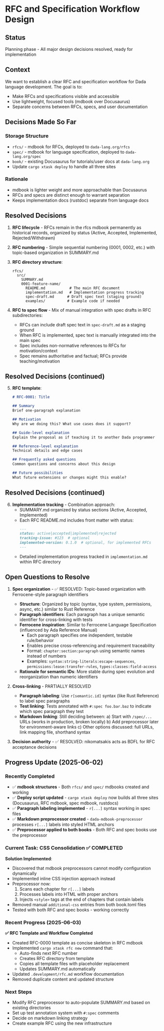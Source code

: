 # RFC and Specification Workflow Design

## Status
Planning phase - All major design decisions resolved, ready for implementation

## Context
We want to establish a clear RFC and specification workflow for Dada language development. The goal is to:
- Make RFCs and specifications visible and accessible
- Use lightweight, focused tools (mdbook over Docusaurus)
- Separate concerns between RFCs, specs, and user documentation

## Decisions Made So Far

### Storage Structure
- `rfcs/` - mdbook for RFCs, deployed to `dada-lang.org/rfcs`
- `spec/` - mdbook for language specification, deployed to `dada-lang.org/spec` 
- `book/` - existing Docusaurus for tutorials/user docs at `dada-lang.org`
- Update `cargo xtask deploy` to handle all three sites

### Rationale
- mdbook is lighter weight and more approachable than Docusaurus
- RFCs and specs are distinct enough to warrant separation
- Keeps implementation docs (rustdoc) separate from language docs

## Resolved Decisions

1. **RFC lifecycle** - RFCs remain in the rfcs mdbook permanently as historical records, organized by status (Active, Accepted, Implemented, Rejected/Withdrawn)

2. **RFC numbering** - Simple sequential numbering (0001, 0002, etc.) with topic-based organization in SUMMARY.md

3. **RFC directory structure**:
   ```
   rfcs/
     src/
       SUMMARY.md
       0001-feature-name/
         README.md           # The main RFC document
         implementation.md   # Implementation progress tracking
         spec-draft.md      # Draft spec text (staging ground)
         examples/          # Example code if needed
   ```

4. **RFC to spec flow** - Mix of manual integration with spec drafts in RFC subdirectories:
   - RFCs can include draft spec text in `spec-draft.md` as a staging ground
   - When RFC is implemented, spec text is manually integrated into the main spec
   - Spec includes non-normative references to RFCs for motivation/context
   - Spec remains authoritative and factual; RFCs provide teaching/motivation

## Resolved Decisions (continued)

5. **RFC template**:
   ```markdown
   # RFC-0001: Title

   ## Summary
   Brief one-paragraph explanation

   ## Motivation
   Why are we doing this? What use cases does it support?

   ## Guide-level explanation
   Explain the proposal as if teaching it to another Dada programmer

   ## Reference-level explanation
   Technical details and edge cases

   ## Frequently asked questions
   Common questions and concerns about this design

   ## Future possibilities
   What future extensions or changes might this enable?
   ```

## Resolved Decisions (continued)

6. **Implementation tracking** - Combination approach:
   - SUMMARY.md organized by status sections (Active, Accepted, Implemented)
   - Each RFC README.md includes front matter with status:
     ```markdown
     ---
     status: active|accepted|implemented|rejected
     tracking-issue: #123  # optional
     implemented-version: 0.1.0  # optional, for implemented RFCs
     ---
     ```
   - Detailed implementation progress tracked in `implementation.md` within RFC directory

## Open Questions to Resolve

1. **Spec organization** - ✅ RESOLVED: Topic-based organization with Ferrocene-style paragraph identifiers
   - **Structure**: Organized by topic (syntax, type system, permissions, async, etc.) similar to Rust Reference
   - **Paragraph identifiers**: Each paragraph has a unique semantic identifier for cross-linking with tests
   - **Ferrocene inspiration**: Similar to Ferrocene Language Specification (influenced by Ada Reference Manual)
     - Each paragraph specifies one independent, testable rule/behavior  
     - Enables precise cross-referencing and requirement traceability
     - Format: `chapter:section:paragraph` using semantic names instead of numbers
     - Examples: `syntax:string-literals:escape-sequences`, `permissions:lease:transfer-rules`, `types:classes:field-access`
   - **Rationale for semantic IDs**: More stable during spec evolution and reorganization than numeric identifiers

2. **Cross-linking** - PARTIALLY RESOLVED
   - **Paragraph labeling**: Use `r[semantic.id]` syntax (like Rust Reference) to label spec paragraphs
   - **Test linking**: Tests annotated with `#:spec foo.bar.baz` to indicate which spec paragraph they test
   - **Markdown linking**: Still deciding between:
     a) Start with `/spec/...` URLs (works in production, broken locally)
     b) Add preprocessor later for environment-aware links
     c) Other options discussed: full URLs, link mapping file, shorthand syntax

3. **Decision authority** - ✅ RESOLVED: nikomatsakis acts as BDFL for RFC acceptance decisions

## Progress Update (2025-06-02)

### Recently Completed
- ✅ **mdbook structures** - Both `rfcs/` and `spec/` mdbooks created and working
- ✅ **Deploy script updated** - `cargo xtask deploy` now builds all three sites (Docusaurus, RFC mdbook, spec mdbook, rustdocs)
- ✅ **Paragraph labeling implemented** - `r[...]` syntax working in spec files
- ✅ **Markdown preprocessor created** - `dada-mdbook-preprocessor` processes `r[...]` labels into styled HTML anchors
- ✅ **Preprocessor applied to both books** - Both RFC and spec books use the preprocessor

### Current Task: CSS Consolidation ✅ COMPLETED

**Solution Implemented**: 
- Discovered that mdbook preprocessors cannot modify configuration dynamically
- Implemented inline CSS injection approach instead
- Preprocessor now:
  1. Scans each chapter for `r[...]` labels
  2. Processes labels into HTML with proper anchors
  3. Injects `<style>` tags at the end of chapters that contain labels
- Removed manual `additional-css` entries from both book.toml files
- Tested with both RFC and spec books - working correctly

### Recent Progress (2025-06-03)

**✅ RFC Template and Workflow Completed**
- Created RFC-0000 template as concise skeleton in RFC mdbook
- Implemented `cargo xtask rfc new` command that:
  - Auto-finds next RFC number
  - Creates RFC directory from template
  - Copies all template files with placeholder replacement
  - Updates SUMMARY.md automatically
- Updated `.development/rfc.md` workflow documentation
- Removed duplicate content and updated structure

### Next Steps
- Modify RFC preprocessor to auto-populate SUMMARY.md based on existing directories
- Set up test annotation system with `#:spec` comments
- Decide on markdown linking strategy
- Create example RFC using the new infrastructure